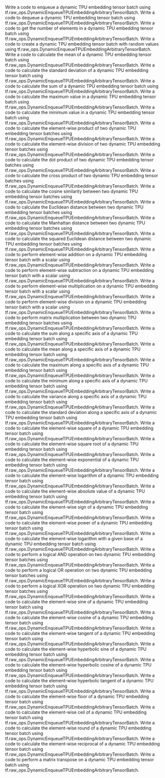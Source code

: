 
Write a code to enqueue a dynamic TPU embedding tensor batch using tf.raw_ops.DynamicEnqueueTPUEmbeddingArbitraryTensorBatch.
Write a code to dequeue a dynamic TPU embedding tensor batch using tf.raw_ops.DynamicEnqueueTPUEmbeddingArbitraryTensorBatch.
Write a code to get the number of elements in a dynamic TPU embedding tensor batch using tf.raw_ops.DynamicEnqueueTPUEmbeddingArbitraryTensorBatch.
Write a code to create a dynamic TPU embedding tensor batch with random values using tf.raw_ops.DynamicEnqueueTPUEmbeddingArbitraryTensorBatch.
Write a code to calculate the mean of a dynamic TPU embedding tensor batch using tf.raw_ops.DynamicEnqueueTPUEmbeddingArbitraryTensorBatch.
Write a code to calculate the standard deviation of a dynamic TPU embedding tensor batch using tf.raw_ops.DynamicEnqueueTPUEmbeddingArbitraryTensorBatch.
Write a code to calculate the sum of a dynamic TPU embedding tensor batch using tf.raw_ops.DynamicEnqueueTPUEmbeddingArbitraryTensorBatch.
Write a code to calculate the maximum value in a dynamic TPU embedding tensor batch using tf.raw_ops.DynamicEnqueueTPUEmbeddingArbitraryTensorBatch.
Write a code to calculate the minimum value in a dynamic TPU embedding tensor batch using tf.raw_ops.DynamicEnqueueTPUEmbeddingArbitraryTensorBatch.
Write a code to calculate the element-wise product of two dynamic TPU embedding tensor batches using tf.raw_ops.DynamicEnqueueTPUEmbeddingArbitraryTensorBatch.
Write a code to calculate the element-wise division of two dynamic TPU embedding tensor batches using tf.raw_ops.DynamicEnqueueTPUEmbeddingArbitraryTensorBatch.
Write a code to calculate the dot product of two dynamic TPU embedding tensor batches using tf.raw_ops.DynamicEnqueueTPUEmbeddingArbitraryTensorBatch.
Write a code to calculate the cross product of two dynamic TPU embedding tensor batches using tf.raw_ops.DynamicEnqueueTPUEmbeddingArbitraryTensorBatch.
Write a code to calculate the cosine similarity between two dynamic TPU embedding tensor batches using tf.raw_ops.DynamicEnqueueTPUEmbeddingArbitraryTensorBatch.
Write a code to calculate the Euclidean distance between two dynamic TPU embedding tensor batches using tf.raw_ops.DynamicEnqueueTPUEmbeddingArbitraryTensorBatch.
Write a code to calculate the Manhattan distance between two dynamic TPU embedding tensor batches using tf.raw_ops.DynamicEnqueueTPUEmbeddingArbitraryTensorBatch.
Write a code to calculate the squared Euclidean distance between two dynamic TPU embedding tensor batches using tf.raw_ops.DynamicEnqueueTPUEmbeddingArbitraryTensorBatch.
Write a code to perform element-wise addition on a dynamic TPU embedding tensor batch with a scalar using tf.raw_ops.DynamicEnqueueTPUEmbeddingArbitraryTensorBatch.
Write a code to perform element-wise subtraction on a dynamic TPU embedding tensor batch with a scalar using tf.raw_ops.DynamicEnqueueTPUEmbeddingArbitraryTensorBatch.
Write a code to perform element-wise multiplication on a dynamic TPU embedding tensor batch with a scalar using tf.raw_ops.DynamicEnqueueTPUEmbeddingArbitraryTensorBatch.
Write a code to perform element-wise division on a dynamic TPU embedding tensor batch with a scalar using tf.raw_ops.DynamicEnqueueTPUEmbeddingArbitraryTensorBatch.
Write a code to perform matrix multiplication between two dynamic TPU embedding tensor batches using tf.raw_ops.DynamicEnqueueTPUEmbeddingArbitraryTensorBatch.
Write a code to calculate the sum along a specific axis of a dynamic TPU embedding tensor batch using tf.raw_ops.DynamicEnqueueTPUEmbeddingArbitraryTensorBatch.
Write a code to calculate the mean along a specific axis of a dynamic TPU embedding tensor batch using tf.raw_ops.DynamicEnqueueTPUEmbeddingArbitraryTensorBatch.
Write a code to calculate the maximum along a specific axis of a dynamic TPU embedding tensor batch using tf.raw_ops.DynamicEnqueueTPUEmbeddingArbitraryTensorBatch.
Write a code to calculate the minimum along a specific axis of a dynamic TPU embedding tensor batch using tf.raw_ops.DynamicEnqueueTPUEmbeddingArbitraryTensorBatch.
Write a code to calculate the variance along a specific axis of a dynamic TPU embedding tensor batch using tf.raw_ops.DynamicEnqueueTPUEmbeddingArbitraryTensorBatch.
Write a code to calculate the standard deviation along a specific axis of a dynamic TPU embedding tensor batch using tf.raw_ops.DynamicEnqueueTPUEmbeddingArbitraryTensorBatch.
Write a code to calculate the element-wise square of a dynamic TPU embedding tensor batch using tf.raw_ops.DynamicEnqueueTPUEmbeddingArbitraryTensorBatch.
Write a code to calculate the element-wise square root of a dynamic TPU embedding tensor batch using tf.raw_ops.DynamicEnqueueTPUEmbeddingArbitraryTensorBatch.
Write a code to calculate the element-wise exponential of a dynamic TPU embedding tensor batch using tf.raw_ops.DynamicEnqueueTPUEmbeddingArbitraryTensorBatch.
Write a code to calculate the element-wise logarithm of a dynamic TPU embedding tensor batch using tf.raw_ops.DynamicEnqueueTPUEmbeddingArbitraryTensorBatch.
Write a code to calculate the element-wise absolute value of a dynamic TPU embedding tensor batch using tf.raw_ops.DynamicEnqueueTPUEmbeddingArbitraryTensorBatch.
Write a code to calculate the element-wise sign of a dynamic TPU embedding tensor batch using tf.raw_ops.DynamicEnqueueTPUEmbeddingArbitraryTensorBatch.
Write a code to calculate the element-wise power of a dynamic TPU embedding tensor batch using tf.raw_ops.DynamicEnqueueTPUEmbeddingArbitraryTensorBatch.
Write a code to calculate the element-wise logarithm with a given base of a dynamic TPU embedding tensor batch using tf.raw_ops.DynamicEnqueueTPUEmbeddingArbitraryTensorBatch.
Write a code to perform a logical AND operation on two dynamic TPU embedding tensor batches using tf.raw_ops.DynamicEnqueueTPUEmbeddingArbitraryTensorBatch.
Write a code to perform a logical OR operation on two dynamic TPU embedding tensor batches using tf.raw_ops.DynamicEnqueueTPUEmbeddingArbitraryTensorBatch.
Write a code to perform a logical XOR operation on two dynamic TPU embedding tensor batches using tf.raw_ops.DynamicEnqueueTPUEmbeddingArbitraryTensorBatch.
Write a code to calculate the element-wise sine of a dynamic TPU embedding tensor batch using tf.raw_ops.DynamicEnqueueTPUEmbeddingArbitraryTensorBatch.
Write a code to calculate the element-wise cosine of a dynamic TPU embedding tensor batch using tf.raw_ops.DynamicEnqueueTPUEmbeddingArbitraryTensorBatch.
Write a code to calculate the element-wise tangent of a dynamic TPU embedding tensor batch using tf.raw_ops.DynamicEnqueueTPUEmbeddingArbitraryTensorBatch.
Write a code to calculate the element-wise hyperbolic sine of a dynamic TPU embedding tensor batch using tf.raw_ops.DynamicEnqueueTPUEmbeddingArbitraryTensorBatch.
Write a code to calculate the element-wise hyperbolic cosine of a dynamic TPU embedding tensor batch using tf.raw_ops.DynamicEnqueueTPUEmbeddingArbitraryTensorBatch.
Write a code to calculate the element-wise hyperbolic tangent of a dynamic TPU embedding tensor batch using tf.raw_ops.DynamicEnqueueTPUEmbeddingArbitraryTensorBatch.
Write a code to calculate the element-wise floor of a dynamic TPU embedding tensor batch using tf.raw_ops.DynamicEnqueueTPUEmbeddingArbitraryTensorBatch.
Write a code to calculate the element-wise ceil of a dynamic TPU embedding tensor batch using tf.raw_ops.DynamicEnqueueTPUEmbeddingArbitraryTensorBatch.
Write a code to calculate the element-wise round of a dynamic TPU embedding tensor batch using tf.raw_ops.DynamicEnqueueTPUEmbeddingArbitraryTensorBatch.
Write a code to calculate the element-wise reciprocal of a dynamic TPU embedding tensor batch using tf.raw_ops.DynamicEnqueueTPUEmbeddingArbitraryTensorBatch.
Write a code to perform a matrix transpose on a dynamic TPU embedding tensor batch using tf.raw_ops.DynamicEnqueueTPUEmbeddingArbitraryTensorBatch.